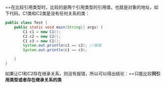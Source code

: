 ==在比较引用类型时，比较的是两个引用类型的引用值，也就是对象的地址，如下代码，C1类和C2类是没有任何关系的类：

```java
public class Test {
    public static void main(String[] args) {
        C1 c1 = new C1();
        C2 c2 = new C2();
        C1 c3 = new C1();
        System.out.println(c1 == c2); //报错
        System.out.println(c1 == c3);

    }
}
```

如果让C1和C2存在继承关系，则没有报错，所以可以得出结论：==只能比较**同引用类型或者存在继承关系的类**

